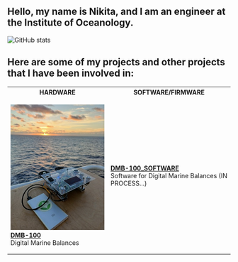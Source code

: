 ## Hello, my name is Nikita, and I am an engineer at the Institute of Oceanology.
![GitHub stats](https://github-readme-stats.vercel.app/api?username=Lazabuda&show_icons=true&theme=radical)
## Here are some of my projects and other projects that I have been involved in:

<table>
<tr>
<th> HARDWARE </th>
<th> SOFTWARE/FIRMWARE </th>
</tr>
   
  
<tr>
<td>
  
[<img width="320" src="https://github.com/Lazabuda/DMB-100/blob/main/DMB-100.jpg" />](https://github.com/Lazabuda/DMB-100)
<br/>
[**DMB-100**](https://github.com/Lazabuda/DMB-100)
<br/>
Digital Marine Balances

</td>
<td>

[**DMB-100_SOFTWARE**](https://github.com/Lazabuda/DMB-100_SOFTWARE)
<br/>
Software for Digital Marine Balances (IN PROCESS...)

</td>
</tr>
